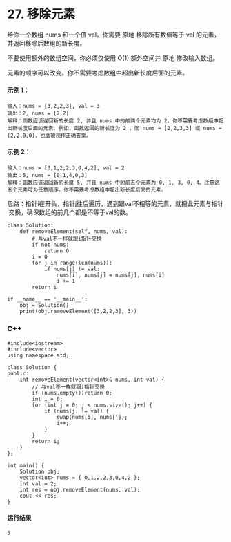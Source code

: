 # 27. 移除元素
给你一个数组 nums 和一个值 val，你需要 原地 移除所有数值等于 val 的元素，并返回移除后数组的新长度。

不要使用额外的数组空间，你必须仅使用 O(1) 额外空间并 原地 修改输入数组。

元素的顺序可以改变。你不需要考虑数组中超出新长度后面的元素。

#### 示例 1：
    输入：nums = [3,2,2,3], val = 3
    输出：2, nums = [2,2]
    解释：函数应该返回新的长度 2, 并且 nums 中的前两个元素均为 2。你不需要考虑数组中超出新长度后面的元素。例如，函数返回的新长度为 2 ，而 nums = [2,2,3,3] 或 nums = [2,2,0,0]，也会被视作正确答案。

#### 示例 2：
    输入：nums = [0,1,2,2,3,0,4,2], val = 2
    输出：5, nums = [0,1,4,0,3]
    解释：函数应该返回新的长度 5, 并且 nums 中的前五个元素为 0, 1, 3, 0, 4。注意这五个元素可为任意顺序。你不需要考虑数组中超出新长度后面的元素。

思路：指针i在开头，指针j往后遍历，遇到跟val不相等的元素，就把此元素与指针i交换，确保数组的前几个都是不等于val的数。

    class Solution:
        def removeElement(self, nums, val):
            # 与val不一样就跟i指针交换
            if not nums:
                return 0
            i = 0
            for j in range(len(nums)):
                if nums[j] != val:
                    nums[i], nums[j] = nums[j], nums[i]
                    i += 1
            return i

    if __name__ == '__main__':
        obj = Solution()
        print(obj.removeElement([3,2,2,3], 3))

### C++
    #include<iostream>
    #include<vector>
    using namespace std;

    class Solution {
    public:
        int removeElement(vector<int>& nums, int val) {
            // 与val不一样就跟i指针交换
            if (nums.empty())return 0;
            int i = 0;
            for (int j = 0; j < nums.size(); j++) {
                if (nums[j] != val) {
                    swap(nums[i], nums[j]);
                    i++;
                }
            }
            return i;
        }
    };

    int main() {
        Solution obj;
        vector<int> nums = { 0,1,2,2,3,0,4,2 };
        int val = 2;
        int res = obj.removeElement(nums, val);
        cout << res;
    }
#### 运行结果
    5
